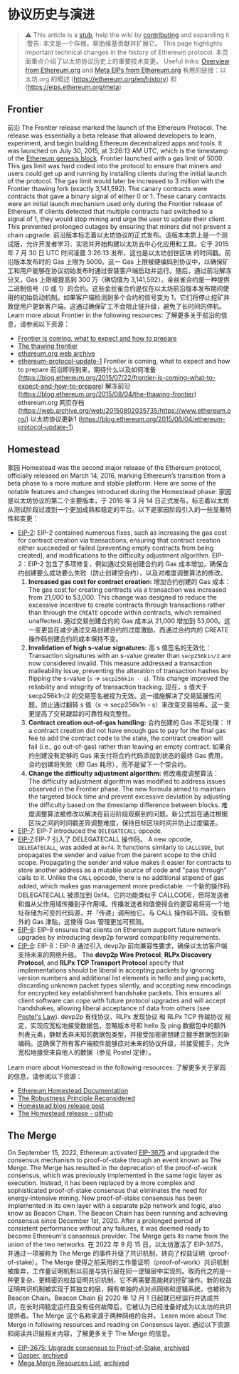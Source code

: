 # 协议历史与演进
> :warning: This article is a [stub](https://en.wikipedia.org/wiki/Wikipedia:Stub), help the wiki by [contributing](/contributing.md) and expanding it.
> :警告: 本文是一个存根，帮助维基贡献并扩展它。
This page highlights important technical changes in the history of Ethereum protocol. 
本页面重点介绍了以太坊协议历史上的重要技术变更。
Useful links: [Overview from Ethereum.org](https://ethereum.org/en/history) and [Meta EIPs from Ethereum.org](https://eips.ethereum.org/meta)
有用的链接：以太坊.org 的概述 (https://ethereum.org/en/history) 和 (https://eips.ethereum.org/meta)
## Frontier
前沿
The Frontier release marked the launch of the Ethereum Protocol. The release was essentially a beta release that allowed developers to learn, experiment, and begin building Ethereum decentralized apps and tools. It was launched on July 30, 2015, at 3:26:13 AM UTC, which is the timestamp of the [Ethereum genesis block](https://etherscan.io/block/0). Frontier launched with a gas limit of 5000. This gas limit was hard coded into the protocol to ensure that miners and users could get up and running by installing clients during the initial launch of the protocol. The gas limit would later be increased to 3 million with the Frontier thawing fork (exactly 3,141,592). The canary contracts were contracts that gave a binary signal of either 0 or 1. These canary contracts were an initial launch mechanism used only during the Frontier release of Ethereum. If clients detected that multiple contracts had switched to a signal of 1, they would stop mining and urge the user to update their client. This prevented prolonged outages by ensuring that miners did not prevent a chain upgrade.
前沿版本标志着以太坊协议的正式发布。该版本本质上是一个测试版，允许开发者学习、实验并开始构建以太坊去中心化应用和工具。它于 2015 年 7 月 30 日 UTC 时间凌晨 3:26:13 发布，这也是以太坊创世区块 的时间戳。前沿版本发布时的 Gas 上限为 5000。这一 Gas 上限被硬编码到协议中，以确保矿工和用户能够在协议初始发布时通过安装客户端启动并运行。随后，通过前沿解冻分叉，Gas 上限被提高到 300 万（确切值为 3,141,592）。金丝雀合约是一种提供二进制信号（0 或 1）的合约。这些金丝雀合约是仅在以太坊前沿版本发布期间使用的初始启动机制。如果客户端检测到多个合约的信号变为 1，它们将停止挖矿并敦促用户更新客户端。这通过确保矿工不会阻止链升级，避免了长时间的停机。
Learn more about Frontier in the following resources:
了解更多关于前沿的信息，请参阅以下资源：
- [Frontier is coming, what to expect and how to prepare](https://blog.ethereum.org/2015/07/22/frontier-is-coming-what-to-expect-and-how-to-prepare)
- [The thawing frontier](https://blog.ethereum.org/2015/08/04/the-thawing-frontier)
- [ethereum.org web archive](https://web.archive.org/web/20150802035735/https://www.ethereum.org/)
- [ethereum-protocol-update-1](https://blog.ethereum.org/2015/08/04/ethereum-protocol-update-1)
Frontier is coming, what to expect and how to prepare
前沿即将到来，期待什么以及如何准备 (https://blog.ethereum.org/2015/07/22/frontier-is-coming-what-to-expect-and-how-to-prepare)
解冻前沿 (https://blog.ethereum.org/2015/08/04/the-thawing-frontier)
ethereum.org 
网页存档 (https://web.archive.org/web/20150802035735/https://www.ethereum.org/)
以太坊协议更新1 (https://blog.ethereum.org/2015/08/04/ethereum-protocol-update-1)
## Homestead
家园
Homestead was the second major release of the Ethereum protocol, officially released on March 14, 2016, marking Ethereum’s transition from a beta phase to a more mature and stable platform.
Here are some of the notable features and changes introduced during the Homestead phase:
家园是以太坊协议的第二个主要版本，于 2016 年 3 月 14 日正式发布，标志着以太坊从测试阶段过渡到一个更加成熟和稳定的平台。以下是家园阶段引入的一些显著特性和变更：
- [EIP-2](https://github.com/ethereum/EIPs/blob/master/EIPS/eip-2.md): EIP-2 contained numerous fixes, such as increasing the gas cost for contract creation via transactions, ensuring that contract creation either succeeded or failed (preventing empty contracts from being created), and modifications to the difficulty adjustment algorithm. 
EIP-2：EIP-2 包含了多项修复，例如通过交易创建合约的 Gas 成本增加，确保合约创建要么成功要么失败（防止创建空合约），以及对难度调整算法的修改。
  1. **Increased gas cost for contract creation:**
  增加合约创建的 Gas 成本：
  The gas cost for creating contracts via a transaction was increased from 21,000 to 53,000.
  This change was designed to reduce the excessive incentive to create contracts through transactions rather than through the `CREATE` opcode within contracts, which remained unaffected.
通过交易创建合约的 Gas 成本从 21,000 增加到 53,000。这一变更旨在减少通过交易创建合约的过度激励，而通过合约内的 CREATE 操作码创建合约的成本保持不变。
  2. **Invalidation of high s-value signatures:**
  高 s 值签名的无效化：
  Transaction signatures with an s-value greater than `secp256k1n/2` are now considered invalid.
  This measure addressed a transaction malleability issue, preventing the alteration of transaction hashes by flipping the s-value (`s` -> `secp256k1n - s`).
  This change improved the reliability and integrity of transaction tracking.
现在，s 值大于 secp256k1n/2 的交易签名被视为无效。这一措施解决了交易延展性问题，防止通过翻转 s 值（s -> secp256k1n - s）来改变交易哈希。这一变更提高了交易跟踪的可靠性和完整性。
  3. **Contract creation out-of-gas handling:**
  合约创建的 Gas 不足处理：
  If a contract creation did not have enough gas to pay for the final gas fee to add the contract code to the state, the contract creation will fail (i.e., go out-of-gas) rather than leaving an empty contract.
如果合约创建没有足够的 Gas 来支付将合约代码添加到状态的最终 Gas 费用，合约创建将失败（即 Gas 耗尽），而不是留下一个空合约。
  5. **Change the difficulty adjustment algorithm:**
修改难度调整算法：
  The difficulty adjustment algorithm was modified to address issues observed in the Frontier phase.
  The new formula aimed to maintain the targeted block time and prevent excessive deviation by adjusting the difficulty based on the timestamp difference between blocks.
难度调整算法被修改以解决在前沿阶段观察到的问题。新公式旨在通过根据区块之间的时间戳差异调整难度，保持目标区块时间并防止过度偏差。
- [EIP-7](https://github.com/ethereum/EIPs/blob/master/EIPS/eip-7.md): EIP-7 introduced the `DELEGATECALL` opcode.
- [EIP-7](https://github.com/ethereum/EIPs/blob/master/EIPS/eip-7.md):EIP-7 引入了 DELEGATECALL 操作码。
  A new opcode, `DELEGATECALL`, was added at `0xf4`.
  It functions similarly to `CALLCODE`, but propagates the sender and value from the parent scope to the child scope.
  Propagating the sender and value makes it easier for contracts to store another address as a mutable source of code and "pass through" calls to it.
  Unlike the `CALL` opcode, there is no additional stipend of gas added, which makes gas management more predictable.
  一个新的操作码 DELEGATECALL 被添加到 0xf4。它的功能类似于 CALLCODE，但将发送者和值从父作用域传播到子作用域。传播发送者和值使得合约更容易将另一个地址存储为可变的代码源，并「传递」调用给它。与 CALL 操作码不同，没有额外的 Gas 津贴，这使得 Gas 管理更加可预测。
- [EIP-8](https://github.com/ethereum/EIPs/blob/master/EIPS/eip-8.md): EIP-8 ensures that clients on Ethereum support future network upgrades by introducing devp2p forward compatibility requirements. 
- [EIP-8](https://github.com/ethereum/EIPs/blob/master/EIPS/eip-8.md): EIP-8：EIP-8 通过引入 devp2p 前向兼容性要求，确保以太坊客户端支持未来的网络升级。
  The **devp2p Wire Protocol**, **RLPx Discovery Protocol**, and **RLPx TCP Transport Protocol** specify that implementations should be liberal in accepting packets by ignoring version numbers and additional list elements in hello and ping packets, discarding unknown packet types silently, and accepting new encodings for encrypted key establishment handshake packets.
  This ensures all client software can cope with future protocol upgrades and will accept handshakes, allowing liberal acceptance of data from others (see [Postel's Law](https://en.wikipedia.org/wiki/Robustness_principle)).
devp2p 有线协议、RLPx 发现协议 和 RLPx TCP 传输协议 规定，实现应宽松地接受数据包，忽略版本号和 hello 及 ping 数据包中的额外列表元素，静默丢弃未知的数据包类型，并接受加密密钥建立握手数据包的新编码。这确保了所有客户端软件能够应对未来的协议升级，并接受握手，允许宽松地接受来自他人的数据（参见 Postel 定律）。

Learn more about Homestead in the following resources:
了解更多关于家园的信息，请参阅以下资源：
- [Ethereum Homestead Documentation](https://readthedocs.org/projects/ethereum-homestead/downloads/pdf/latest/)
- [The Robustness Principle Reconsidered](https://queue.acm.org/detail.cfm?id=1999945)
- [Homestead blog release post](https://blog.ethereum.org/2016/02/29/homestead-release)
- [The Homestead release - github](https://github.com/ethereum/homestead-guide/blob/master/source/introduction/the-homestead-release.rst)

## The Merge

On September 15, 2022, Ethereum activated [EIP-3675](https://eips.ethereum.org/EIPS/eip-3675) and upgraded the consensus mechanism to proof-of-stake through an event known as The Merge. The Merge has resulted in the deprecation of the proof-of-work consensus, which was previously implemented in the same logic layer as execution. Instead, it has been replaced by a more complex and sophisticated proof-of-stake consensus that eliminates the need for energy-intensive mining. New proof-of-stake consensus has been implemented in its own layer with a separate p2p network and logic, also know as Beacon Chain. The Beacon Chain has been running and achieving consensus since December 1st, 2020. After a prolonged period of consistent performance without any failures, it was deemed ready to become Ethereum's consensus provider. The Merge gets its name from the union of the two networks.
在 2022 年 9 月 15 日，以太坊激活了 EIP-3675，并通过一项被称为 The Merge 的事件升级了共识机制，转向了权益证明（proof-of-stake）。The Merge 使得之前采用的工作量证明（proof-of-work）共识机制被废弃，工作量证明机制以前是与执行层在同一逻辑层中实现的。取而代之的是一种更复杂、更精密的权益证明共识机制，它不再需要高能耗的挖矿操作。新的权益证明共识机制被实现于其独立的层，拥有单独的点对点网络和逻辑系统，也被称为 Beacon Chain。Beacon Chain 自 2020 年 12 月 1 日起就已经运行并达成共识，在长时间稳定运行且没有任何故障后，它被认为已经准备好成为以太坊的共识提供者。The Merge 这个名称来源于两种网络的合并。
Learn more about The Merge in following resources and reading on Consensus layer. 
通过以下资源和阅读共识层相关内容，了解更多关于 The Merge 的信息。
 - [EIP-3675: Upgrade consensus to Proof-of-Stake](https://eips.ethereum.org/EIPS/eip-3675), [archived](https://web.archive.org/web/20240213102133/https://eips.ethereum.org/EIPS/eip-3675)
- [Gasper](https://ethereum.org/developers/docs/consensus-mechanisms/pos/gasper), [archived](https://web.archive.org/web/20240214225630/https://ethereum.org/developers/docs/consensus-mechanisms/pos/gasper)
- [Mega Merge Resources List](https://notes.ethereum.org/@MarioHavel/merge-resources), [archived](https://web.archive.org/web/20240302082121/https://notes.ethereum.org/@MarioHavel/merge-resources)
